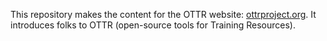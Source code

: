 This repository makes the content for the OTTR website: [ottrproject.org](https://www.ottrproject.org/). It introduces folks to OTTR (open-source tools for Training Resources). 
